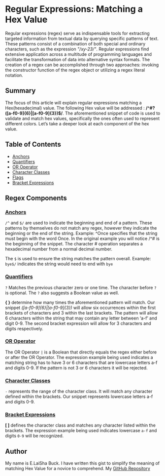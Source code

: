 # Regular Expressions: Matching a Hex Value

Regular expressions (regex) serve as indispensable tools for extracting targeted information from textual data by querying specific patterns of text. These patterns consist of a combination of both special and ordinary characters, such as the expression *"/xy-23/"*. Regular expressions find extensive application across a multitude of programming languages and facilitate the transformation of data into alternative syntax formats. The creation of a regex can be accomplished through two approaches: invoking the constructor function of the regex object or utilizing a regex literal notation.

## Summary

The focus of this article will explain regular expressions matching a Hex(hexadecimal) value. The following Hex value will be addressed : **/^#?([a-f0-9]{6}|[a-f0-9]{3})$/**. The aforementioned snippet of code is used to validate and match hex values, specifically the ones often used to represent different colors. Let’s take a deeper look at each component of the hex value.



## Table of Contents

- [Anchors](#anchors)
- [Quantifiers](#quantifiers)
- [OR Operator](#or-operator)
- [Character Classes](#character-classes)
- [Flags](#flags)
- [Bracket Expressions](#bracket-expressions)


## Regex Components

### [Anchors](#anchors)
`/^` and `$/` are used to indicate the beginning and end of a pattern. These patterns by themselves do not match any regex, however they indicate the beginning or the end of the string. 
Example: ^Once specifies that the string must begin with the word Once. In the original example you will notice /^# is the beginning of the snippet. The character # operation separates a hexadecimal number from a normal decimal number.

The `$` is used to ensure the string matches the pattern overall. 
Example: `bye$/` indicates the string would need to end with `bye`

### [Quantifiers](#quantifiers)
`?` Matches the previous character zero or one time. The character before `?` is optional. The `?` also suggests a Boolean value as well.

**{ }** determine how many times the aforementioned pattern will match. Our snippet *([a-f0-9]{6}|[a-f0-9]{3})* will allow six occurrences within the first brackets of characters and 3 within the last brackets. The pattern will allow 6 characters within the string that may contain any letter between ‘a-f’ and digit 0-9. The second bracket expression will allow for 3 characters and digits respectively.

### [OR Operator](#or-operator)
The OR Operator `|` is a Boolean that directly equals the regex either before or after the OR Operator. The expression example being used indicates a matching string has to have 3 or 6 characters that are lowercase letters a-f and digits 0-9. If the pattern is not 3 or 6 characters it will be rejected.

### [Character Classes](#character-classes)
`-` represents the range of the character class. It will match any character defined within the brackets. Our snippet represents lowercase letters a-f and digits 0-9.

### [Bracket Expressions](#bracket-expressions)
**[ ]** defines the character class and matches any character listed within the brackets. The expression example being used indicates lowercase `a-f` and digits `0-9` will be recognized.


## Author

My name is E.LaiSha Buck. I have written this gist to simplify the meaning of matching Hex Value for a novice to comprehend. My [GitHub Repository](https://github.com/lbuck909/RegexHexValue.git)
